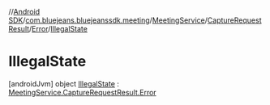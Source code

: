 //[Android SDK](../../../../../../index.md)/[com.bluejeans.bluejeanssdk.meeting](../../../../index.md)/[MeetingService](../../../index.md)/[CaptureRequestResult](../../index.md)/[Error](../index.md)/[IllegalState](index.md)



# IllegalState  
 [androidJvm] object [IllegalState](index.md) : [MeetingService.CaptureRequestResult.Error](../index.md)   

